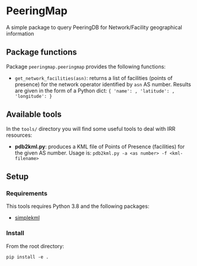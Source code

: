 # PeeringMap

A simple package to query PeeringDB for Network/Facility geographical information

## Package functions

Package `peeringmap.peeringmap` provides the following functions:

- `get_network_facilities(asn)`: returns a list of facilities (points of presence) for the network operator identified by `asn` AS number. Results are given in the form of a Python dict: `{ 'name': , 'latitude': , 'longitude': }`

## Available tools
In the `tools/` directory you will find some useful tools to deal with IRR resources:

- **pdb2kml.py**: produces a KML file of Points of Presence (facilities) for the given AS number. 
Usage is: `pdb2kml.py -a <as number> -f <kml-filename>`

## Setup

### Requirements
This tools requires Python 3.8 and the following packages:

- [simplekml](https://simplekml.readthedocs.io/en/latest/)

### Install
From the root directory:

`pip install -e .` 

